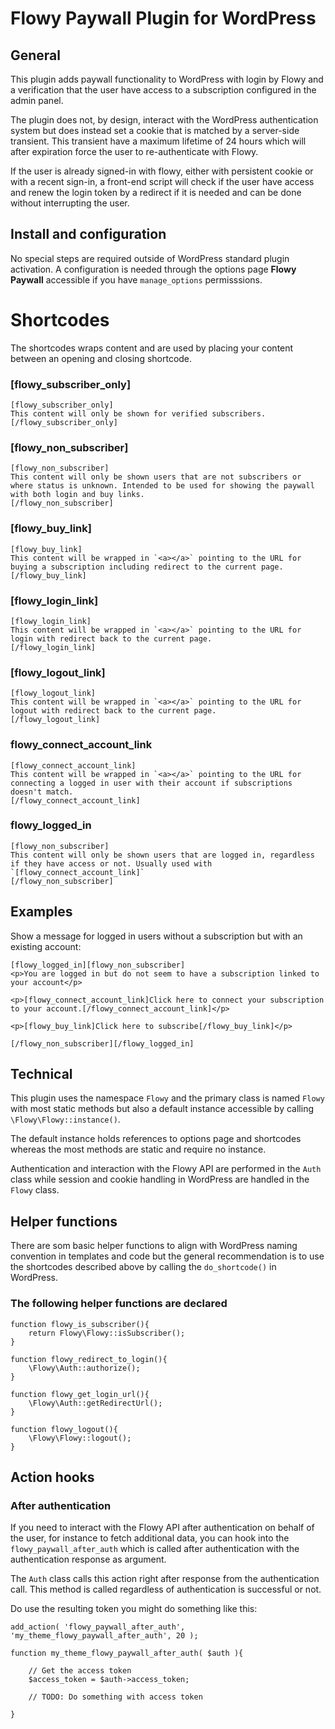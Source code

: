 # Flowy Paywall Plugin for WordPress


## General

This plugin adds paywall functionality to WordPress with login by Flowy and a verification that the user have access to a subscription configured in the admin panel.

The plugin does not, by design, interact with the WordPress authentication system but does instead set a cookie that is matched by a server-side transient. This transient have a maximum lifetime of 24 hours which will after expiration force the user to re-authenticate with Flowy.

If the user is already signed-in with flowy, either with persistent cookie or with a recent sign-in, a front-end script will check if the user have access and renew the login token by a redirect if it is needed and can be done without interrupting the user.

## Install and configuration

No special steps are required outside of WordPress standard plugin activation. A configuration is needed through the options page <strong>Flowy Paywall</strong> accessible if you have `manage_options` permisssions.

# Shortcodes

The shortcodes wraps content and are used by placing your content between an opening and closing shortcode.

### [flowy_subscriber_only]

    [flowy_subscriber_only]
    This content will only be shown for verified subscribers.
    [/flowy_subscriber_only] 
    
### [flowy_non_subscriber]

    [flowy_non_subscriber]
    This content will only be shown users that are not subscribers or where status is unknown. Intended to be used for showing the paywall with both login and buy links.
    [/flowy_non_subscriber]

### [flowy_buy_link]
    [flowy_buy_link]
    This content will be wrapped in `<a></a>` pointing to the URL for buying a subscription including redirect to the current page.
    [/flowy_buy_link]

### [flowy_login_link]

    [flowy_login_link]
    This content will be wrapped in `<a></a>` pointing to the URL for login with redirect back to the current page.
    [/flowy_login_link]

### [flowy_logout_link]

    [flowy_logout_link]
    This content will be wrapped in `<a></a>` pointing to the URL for logout with redirect back to the current page.
    [/flowy_logout_link]

### flowy_connect_account_link

    [flowy_connect_account_link]
    This content will be wrapped in `<a></a>` pointing to the URL for connecting a logged in user with their account if subscriptions doesn't match.
    [/flowy_connect_account_link]

### flowy_logged_in

    [flowy_non_subscriber]
    This content will only be shown users that are logged in, regardless if they have access or not. Usually used with `[flowy_connect_account_link]`
    [/flowy_non_subscriber]


## Examples

Show a message for logged in users without a subscription but with an existing account:

    [flowy_logged_in][flowy_non_subscriber]
    <p>You are logged in but do not seem to have a subscription linked to your account</p>

    <p>[flowy_connect_account_link]Click here to connect your subscription to your account.[/flowy_connect_account_link]</p>

    <p>[flowy_buy_link]Click here to subscribe[/flowy_buy_link]</p>

    [/flowy_non_subscriber][/flowy_logged_in]


## Technical

This plugin uses the namespace `Flowy` and the primary class is named `Flowy` with most static methods but also a default instance accessible by calling `\Flowy\Flowy::instance()`.

The default instance holds references to options page and shortcodes whereas the most methods are static and require no instance.

Authentication and interaction with the Flowy API are performed in the `Auth` class while session and cookie handling in WordPress are handled in the `Flowy` class.

## Helper functions

There are som basic helper functions to align with WordPress naming convention in templates and code but the general recommendation is to use the shortcodes described above by calling the `do_shortcode()` in WordPress.


### The following helper functions are declared

    function flowy_is_subscriber(){
        return Flowy\Flowy::isSubscriber();
    }

    function flowy_redirect_to_login(){
        \Flowy\Auth::authorize();
    }

    function flowy_get_login_url(){
        \Flowy\Auth::getRedirectUrl();
    }

    function flowy_logout(){
        \Flowy\Flowy::logout();
    }

## Action hooks


### After authentication 

If you need to interact with the Flowy API after authentication on behalf of the user, for instance to fetch additional data, you can hook into the `flowy_paywall_after_auth` which is called after authentication with the authentication response as argument.

The `Auth` class calls this action right after response from the authentication call. This method is called regardless of authentication is successful or not.

Do use the resulting token you might do something like this:

    add_action( 'flowy_paywall_after_auth',  'my_theme_flowy_paywall_after_auth', 20 );

    function my_theme_flowy_paywall_after_auth( $auth ){

        // Get the access token
        $access_token = $auth->access_token;

        // TODO: Do something with access token

    }

